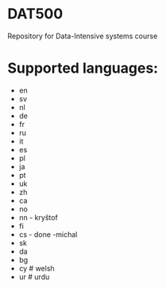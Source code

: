 DAT500
======

Repository for Data-Intensive systems course

Supported languages:
======

- en
- sv
- nl
- de
- fr
- ru
- it
- es
- pl
- ja
- pt
- uk
- zh
- ca
- no
- nn - kryštof
- fi
- cs - done -michal 
- sk
- da
- bg
- cy # welsh
- ur # urdu 
